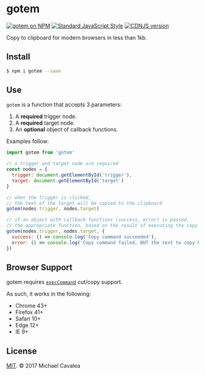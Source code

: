 # gotem

[![gotem on NPM](https://img.shields.io/npm/v/gotem.svg?style=flat-square)](https://www.npmjs.com/package/gotem) [![Standard JavaScript Style](https://img.shields.io/badge/code_style-standard-brightgreen.svg?style=flat-square)](http://standardjs.com/) [![CDNJS version](https://img.shields.io/cdnjs/v/gotem.svg)](https://cdnjs.com/libraries/gotem)

Copy to clipboard for modern browsers in less than 1kb.

## Install

```sh
$ npm i gotem --save
```

## Use

`gotem` is a function that accepts 3 parameters:

1. A **required** trigger node.
2. A **required** target node.
3. An **optional** object of callback functions.

Examples follow:

```javascript
import gotem from 'gotem'

// a trigger and target node are required
const nodes = {
  trigger: document.getElementById('trigger'),
  target: document.getElementById('target')
}

// when the trigger is clicked,
// the text of the target will be copied to the clipboard
gotem(nodes.trigger, nodes.target)

// if an object with callback functions (success, error) is passed,
// the appropriate function, based on the result of executing the copy command, will be fired if it exists
gotem(nodes.trigger, nodes.target, {
  success: () => console.log('Copy command succeeded'),
  error: () => console.log('Copy command failed, BUT the text to copy has still been selected.')
})
```

## Browser Support

gotem requires [`execCommand`](https://developer.mozilla.org/en-US/docs/Web/API/Document/execCommand) cut/copy support.

As such, it works in the following:

* Chrome 43+
* Firefox 41+
* Safari 10+
* Edge 12+
* IE 9+

## License

[MIT](https://opensource.org/licenses/MIT). © 2017 Michael Cavalea
